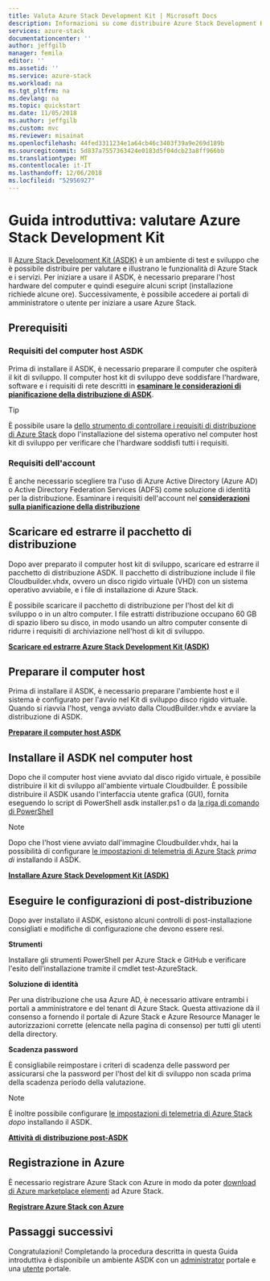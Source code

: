 ```yaml
---
title: Valuta Azure Stack Development Kit | Microsoft Docs
description: Informazioni su come distribuire Azure Stack Development Kit per scopi di valutazione.
services: azure-stack
documentationcenter: ''
author: jeffgilb
manager: femila
editor: ''
ms.assetid: ''
ms.service: azure-stack
ms.workload: na
ms.tgt_pltfrm: na
ms.devlang: na
ms.topic: quickstart
ms.date: 11/05/2018
ms.author: jeffgilb
ms.custom: mvc
ms.reviewer: misainat
ms.openlocfilehash: 44fed3311234e1a64cb46c3403f39a9e269d189b
ms.sourcegitcommit: 5d837a7557363424e0183d5f04dcb23a8ff966bb
ms.translationtype: MT
ms.contentlocale: it-IT
ms.lasthandoff: 12/06/2018
ms.locfileid: "52956927"
---
```

# <a name="quickstart-evaluate-the-azure-stack-development-kit"></a>Guida introduttiva: valutare Azure Stack Development Kit

Il [Azure Stack Development Kit (ASDK)](./asdk/asdk-what-is.md) è un ambiente di test e sviluppo che è possibile distribuire per valutare e illustrano le funzionalità di Azure Stack e i servizi. Per iniziare a usare il ASDK, è necessario preparare l'host hardware del computer e quindi eseguire alcuni script (installazione richiede alcune ore). Successivamente, è possibile accedere ai portali di amministratore o utente per iniziare a usare Azure Stack.

## <a name="prerequisites"></a>Prerequisiti

### <a name="asdk-host-computer-requirements"></a>Requisiti del computer host ASDK

Prima di installare il ASDK, è necessario preparare il computer che ospiterà il kit di sviluppo. Il computer host kit di sviluppo deve soddisfare l'hardware, software e i requisiti di rete descritti in  **[esaminare le considerazioni di pianificazione della distribuzione di ASDK](./asdk/asdk-deploy-considerations.md)**.

> [!TIP]
> È possibile usare la [dello strumento di controllare i requisiti di distribuzione di Azure Stack](https://gallery.technet.microsoft.com/Deployment-Checker-for-50e0f51b) dopo l'installazione del sistema operativo nel computer host kit di sviluppo per verificare che l'hardware soddisfi tutti i requisiti.

### <a name="account-requirements"></a>Requisiti dell'account

È anche necessario scegliere tra l'uso di Azure Active Directory (Azure AD) o Active Directory Federation Services (ADFS) come soluzione di identità per la distribuzione. Esaminare i requisiti dell'account nel  **[considerazioni sulla pianificazione della distribuzione](./asdk/asdk-deploy-considerations.md#account-requirements)**

## <a name="download-and-extract-the-deployment-package"></a>Scaricare ed estrarre il pacchetto di distribuzione

Dopo aver preparato il computer host kit di sviluppo, scaricare ed estrarre il pacchetto di distribuzione ASDK. Il pacchetto di distribuzione include il file Cloudbuilder.vhdx, ovvero un disco rigido virtuale (VHD) con un sistema operativo avviabile, e i file di installazione di Azure Stack.

È possibile scaricare il pacchetto di distribuzione per l'host del kit di sviluppo o in un altro computer. I file estratti distribuzione occupano 60 GB di spazio libero su disco, in modo usando un altro computer consente di ridurre i requisiti di archiviazione nell'host di kit di sviluppo.

**[Scaricare ed estrarre Azure Stack Development Kit (ASDK)](./asdk/asdk-download.md)**

## <a name="prepare-the-host-computer"></a>Preparare il computer host

Prima di installare il ASDK, è necessario preparare l'ambiente host e il sistema è configurato per l'avvio nel Kit di sviluppo disco rigido virtuale. Quando si riavvia l'host, venga avviato dalla CloudBuilder.vhdx e avviare la distribuzione di ASDK.

**[Preparare il computer host ASDK](./asdk/asdk-prepare-host.md)**

## <a name="install-the-asdk-on-the-host-computer"></a>Installare il ASDK nel computer host

Dopo che il computer host viene avviato dal disco rigido virtuale, è possibile distribuire il kit di sviluppo all'ambiente virtuale Cloudbuilder. È possibile distribuire il ASDK usando l'interfaccia utente grafica (GUI), fornita eseguendo lo script di PowerShell asdk installer.ps1 o da [la riga di comando di PowerShell](./asdk/asdk-deploy-powershell.md)

> [!NOTE]
> Dopo che l'host viene avviato dall'immagine Cloudbuilder.vhdx, hai la possibilità di configurare [le impostazioni di telemetria di Azure Stack](./asdk/asdk-telemetry.md#set-telemetry-level-in-the-windows-registry) *prima di* installando il ASDK.

**[Installare Azure Stack Development Kit (ASDK)](./asdk/asdk-install.md)**

## <a name="perform-post-deployment-configurations"></a>Eseguire le configurazioni di post-distribuzione

Dopo aver installato il ASDK, esistono alcuni controlli di post-installazione consigliati e modifiche di configurazione che devono essere resi.

**Strumenti**

Installare gli strumenti PowerShell per Azure Stack e GitHub e verificare l'esito dell'installazione tramite il cmdlet test-AzureStack.

**Soluzione di identità**

Per una distribuzione che usa Azure AD, è necessario attivare entrambi i portali a amministratore e del tenant di Azure Stack. Questa attivazione dà il consenso a fornendo il portale di Azure Stack e Azure Resource Manager le autorizzazioni corrette (elencate nella pagina di consenso) per tutti gli utenti della directory.

**Scadenza password**

È consigliabile reimpostare i criteri di scadenza delle password per assicurarsi che la password per l'host del kit di sviluppo non scada prima della scadenza periodo della valutazione.

> [!NOTE]
> È inoltre possibile configurare [le impostazioni di telemetria di Azure Stack](./asdk/asdk-telemetry.md#enable-or-disable-telemetry-after-deployment) *dopo* installando il ASDK.

**[Attività di distribuzione post-ASDK](./asdk/asdk-post-deploy.md)**

## <a name="register-with-azure"></a>Registrazione in Azure

È necessario registrare Azure Stack con Azure in modo da poter [download di Azure marketplace elementi](./asdk/asdk-marketplace-item.md) ad Azure Stack.

**[Registrare Azure Stack con Azure](./asdk/asdk-register.md)**

## <a name="next-steps"></a>Passaggi successivi

Congratulazioni! Completando la procedura descritta in questa Guida introduttiva è disponibile un ambiente ASDK con un [administrator](https://adminportal.local.azurestack.external) portale e una [utente](https://portal.local.azurestack.external) portale.
